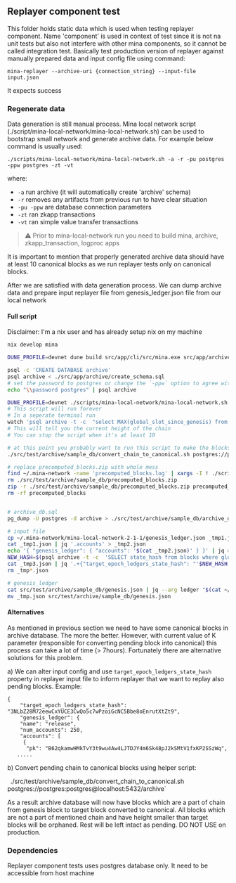 ## Replayer component test

This folder holds static data which is used when testing replayer component. Name 'component' is used in context of test since it is not na unit tests but also not interfere with other mina components, so it cannot be called integration test. Basically test production version of replayer against manually prepared data and input config file using command:

```
mina-replayer --archive-uri {connection_string} --input-file input.json
```

It expects success

### Regenerate data

Data generation is still manual process. Mina local network script (./script/mina-local-network/mina-local-network.sh) can be used to bootstrap small network and generate archive data. For example below command is usually used:

```
./scripts/mina-local-network/mina-local-network.sh -a -r -pu postgres -ppw postgres -zt -vt
```

where:
- `-a` run archive (it will automatically create 'archive' schema)
- `-r` removes any artifacts from previous run to have clear situation
- `-pu -ppw` are database connection parameters
- `-zt` ran zkapp transactions
- `-vt` ran simple value transfer transactions

> :warning: Prior to mina-local-network run you need to build mina, archive, zkapp_transaction, logproc apps

It is important to mention that properly generated archive data should have at least 10 canonical blocks as we run replayer tests only on canonical blocks.

After we are satisfied with data generation process. We can dump archive data and prepare input replayer file from genesis_ledger.json file from our local network

#### Full script

Disclaimer: I'm a nix user and has already setup nix on my machine

```bash
nix develop mina

DUNE_PROFILE=devnet dune build src/app/cli/src/mina.exe src/app/archive/archive.exe src/app/zkapp_test_transaction/zkapp_test_transaction.exe src/app/logproc/logproc.exe

psql -c 'CREATE DATABASE archive'
psql archive < ./src/app/archive/create_schema.sql
# set the password to postgres or change the `-ppw` option to agree with what you chose
echo "\\password postgres" | psql archive

DUNE_PROFILE=devnet ./scripts/mina-local-network/mina-local-network.sh -a -r -pu postgres -ppw postgres -zt -vt -lp
# This script will run forever
# In a seperate terminal run
watch 'psql archive -t -c  "select MAX(global_slot_since_genesis) from blocks"'
# This will tell you the current height of the chain
# You can stop the script when it's at least 10

# at this point you probably want to run this script to make the blocks canonical
./src/test/archive/sample_db/convert_chain_to_canonical.sh postgres://postgres:postgres@localhost:5432/archive

# replace precomputed_blocks.zip with whole mess
find ~/.mina-network -name 'precomputed_blocks.log' | xargs -I ! ./scripts/mina-local-network/split_precomputed_log.sh ! precomputed_blocks
rm ./src/test/archive/sample_db/precomputed_blocks.zip
zip -r ./src/test/archive/sample_db/precomputed_blocks.zip precomputed_blocks
rm -rf precomputed_blocks


# archive_db.sql
pg_dump -U postgres -d archive > ./src/test/archive/sample_db/archive_db.sql

# input file
cp ~/.mina-network/mina-local-network-2-1-1/genesis_ledger.json _tmp1.json
cat _tmp1.json | jq '.accounts' > _tmp2.json
echo '{ "genesis_ledger": { "accounts": '$(cat _tmp2.json)' } }' | jq > _tmp3.json
NEW_HASH=$(psql archive -t -c  'SELECT state_hash from blocks where global_slot_since_genesis = (SELECT MAX(global_slot_since_genesis) from blocks)' | sed 's/^ *//')
cat _tmp3.json | jq '.+{"target_epoch_ledgers_state_hash": "'$NEW_HASH'"}' > ./src/test/archive/sample_db/replayer_input_file.json
rm _tmp*.json

# genesis_ledger
cat src/test/archive/sample_db/genesis.json | jq --arg ledger "$(cat ~/.mina-network/mina-local-network-2-1-1/genesis_ledger.json | jq -c)"  > _tmp.json
mv _tmp.json src/test/archive/sample_db/genesis.json


```

#### Alternatives

As mentioned in previous section we need to have some canonical blocks in archive database. The more the better. However, with current value of K parameter (responsible for converting pending block into canonical) this process can take a lot of time (> 7hours). Fortunately there are alternative solutions  for this problem.

a) We can alter input config and use `target_epoch_ledgers_state_hash` property in replayer input file to inform replayer that we want to replay also pending blocks. Example:

```
{
    "target_epoch_ledgers_state_hash": "3NLbZ28M72eewCxYUCE3CwQo5c7wPzoiGcNC5Bbe8oEnrutXtZt9",
    "genesis_ledger": {
    "name": "release",
    "num_accounts": 250,
    "accounts": [
     {
      "pk": "B62qkamwHMkTvY3t9wu4Aw4LJTDJY4m6Sk48pJ2kSMtV1fxKP2SSzWq",
   .....

```

b) Convert pending chain to canonical blocks using helper script:

`
`./src/test/archive/sample_db/convert_chain_to_canonical.sh postgres://postgres:postgres@localhost:5432/archive`

As a result archive database will now have blocks which are a part of chain from genesis block to target block converted to canonical. All blocks which are not a part of mentioned chain and have height smaller than target blocks will be orphaned. Rest will be left intact as pending. DO NOT USE on production.

### Dependencies

Replayer component tests uses postgres database only. It need to be accessible from host machine


